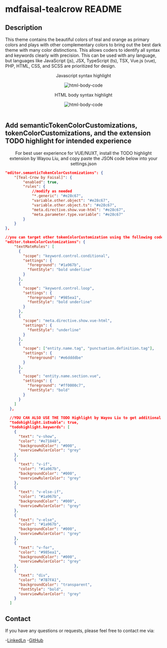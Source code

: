# mdfaisal-tealcrow README

## Description

This theme contains the beautiful colors of teal and orange as primary colors and plays with other complementary colors to bring out the best dark theme with many color distinctions. This allows coders to identify all syntax and keywords clearly with precision. This can be used with any language, but languages like JavaScript (js), JSX, TypeScript (ts), TSX, Vue.js (vue), PHP, HTML, CSS, and SCSS are prioritized for design.

<div>
  <div align="center">
    <p>Javascript syntax highlight</p>
    <img src="https://github.com/acej0k3r/mdfaisal-tealcrow/blob/main/images/script.png" alt="html-body-code"/> 
  </div>
  <div align="center">
    <p>HTML body syntax highlight</p>
    <img src="https://github.com/acej0k3r/mdfaisal-tealcrow/blob/main/images/htmlBody.png" alt="html-body-code"/> 
  </div>
</div>

<div>
  </br>
</div>


## Add semanticTokenColorCustomizations, tokenColorCustomizations, and the extension TODO highlight for intended experience

 <div align="center">
    <p>For best user experience for VUE/NUXT, install the TODO highlight extension by Wayou Liu, and copy paste the JSON code below into your settings.json<p>
  </div>
  
  
```json
"editor.semanticTokenColorCustomizations": {
    "[Teal-Crow by Faisal]": {
        "enabled": true,
        "rules": {
            //modify as needed
            "*.generic": "#e28c67",
            "variable.other.object": "#e28c67",
            "variable.other.object.ts": "#e28c67",
            "meta.directive.show.vue-html": "#e28c67",
            "meta.parameter.type.variable": "#e28c67"
        }
    }
}, 

//you can target other tokenColorCustomization using the following code
"editor.tokenColorCustomizations": {
    "textMateRules": [
      {
        "scope": "keyword.control.conditional",
        "settings": {
          "foreground": "#1a967b",
          "fontStyle": "bold underline"
        }
      },
      {
        "scope": "keyword.control.loop",
        "settings": {
          "foreground": "#985ea1",
          "fontStyle": "bold underline"
        }
      },
      {
        "scope": "meta.directive.show.vue-html",
        "settings": {
          "fontStyle": "underline"
        }
      },
      {
        "scope": ["entity.name.tag", "punctuation.definition.tag"],
        "settings": {
          "foreground": "#e6ddddbe"
        }
      },
      {
        "scope": "entity.name.section.vue",
        "settings": {
          "foreground": "#ff0000c7",
          "fontStyle": "bold"
        }
      }
    ]
  },
  
  //YOU CAN ALSO USE THE TODO Highlight by Wayou Liu to get additional syntax support
  "todohighlight.isEnable": true,
  "todohighlight.keywords": [
    {
      "text": "v-show",
      "color": "#e71848",
      "backgroundColor": "#000",
      "overviewRulerColor": "grey"
    },
    {
      "text": "v-if",
      "color": "#1a967b",
      "backgroundColor": "#000",
      "overviewRulerColor": "grey"
    },
    {
      "text": "v-else-if",
      "color": "#1a967b",
      "backgroundColor": "#000",
      "overviewRulerColor": "grey"
    },
    {
      "text": "v-else",
      "color": "#1a967b",
      "backgroundColor": "#000",
      "overviewRulerColor": "grey"
    },
    {
      "text": "v-for",
      "color": "#985ea1",
      "backgroundColor": "#000",
      "overviewRulerColor": "grey"
    },
    {
      "text": "div",
      "color": "#7B7FA1",
      "backgroundColor": "transparent",
      "fontStyle": "bold",
      "overviewRulerColor": "grey"
    }
  ]

```

## Contact

If you have any questions or requests, please feel free to contact me via:


-[LinkedLn](https://www.linkedin.com/in/md-a-faisal-2b3070139/)
-[GitHub](https://github.com/acej0k3r) 


